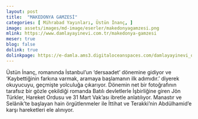 ```yaml
---
layout: post
title:  "MAKEDONYA GAMZESİ"
categories: [ Mihrabad Yayınları, Üstün İnanç, ]
image: assets/images/md-image/eserler/makedonyagamzesi.png
mlink: https://www.damlayayinevi.com.tr/makedonya-gamzesi
meser: true
blog: false
dolink: true
dolinkpage: https://e-damla.ams3.digitaloceanspaces.com/damlayayinevi_ornek_sayfalar/9786056725142/index.html
---
```


Üstün İnanç, romanında İstanbul’un ‘dersaadet’ dönemine gidiyor ve ‘Kaybettiğinin farkına varmak, aramaya başlamanın ilk adımıdır.’ diyerek okuyucuyu, geçmişte yolculuğa çıkarıyor. Dönemin net bir fotoğrafının tarafsız bir gözle çekildiği romanda Batılı devletlerle İşbirliğine giren Jön Türkler, Hareket Ordusu ve 31 Mart Vak’ası ibretle anlatılıyor.
Manastır ve Selânik’te başlayan hain örgütlenmeler ile İttihat ve Terakki’nin Abdülhamid’e karşı hareketleri ele alınıyor.